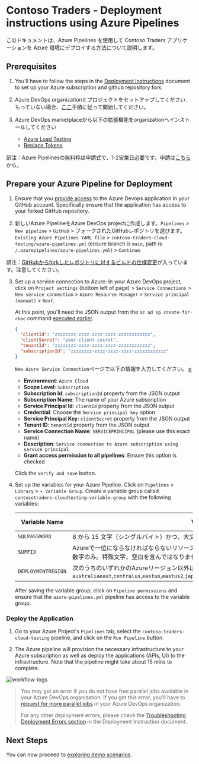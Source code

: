 # Contoso Traders - Deployment instructions using Azure Pipelines

このドキュメントは、Azure Pipelines を使用して Contoso Traders アプリケーションを Azure 環境にデプロイする方法について説明します。

## Prerequisites

1. You'll have to follow the steps in the [Deployment Instructions](./deployment-instructions.md) document to set up your Azure subscription and github repository fork.
2. Azure DevOps organizationとプロジェクトをセットアップしてください. もっていない場合、[ここ](https://docs.microsoft.com/en-us/azure/devops/organizations/projects/create-project?view=azure-devops&tabs=preview-page)手順に従って開始してください。
3. Azure DevOps marketplaceから以下の拡張機能をorganizationへインストールしてください

   - [Azure Load Testing](https://marketplace.visualstudio.com/items?itemName=AzloadTest.AzloadTesting)
   - [Replace Tokens](https://marketplace.visualstudio.com/items?itemName=qetza.replacetokens)

訳注：Azure Pipelinesの無料枠は申請式で、1-2営業日必要です。申請は[こちら](https://aka.ms/azpipelines-parallelism-request)から。

## Prepare your Azure Pipeline for Deployment

1. Ensure that you [provide access](https://github.com/settings/connections/applications/0d4949be3b947c3ce4a5) to the Azure Devops application in your GitHub account. Specifically ensure that the application has access to your forked GitHub repository.

2. 新しいAzure PipelineをAzure DevOps projectに作成します。`Pipelines` > `New pipeline` > `GitHub` > フォークされたGitHubレポジトリを選びます。 `Existing Azure Pipelines YAML file` > `contoso-traders-cloud-testing/azure-pipelines.yml` (ensure branch is `main`, path is `/.azurepipelines/azure-pipelines.yml`) > `Continue`.

訳注：[GitHubからforkしたレポジトリに対するビルドの仕様変更](https://learn.microsoft.com/en-us/azure/devops/release-notes/2023/sprint-227-update#build-github-repositories-securely-by-default)が入っています。注意してください。

3. Set up a service connection to Azure: In your Azure DevOps project, click on `Project settings` (bottom left of page) > `Service Connections` > `New service connection` > `Azure Resource Manager` > `Service principal (manual)` > `Next`.

    At this point, you'll need the JSON output from the `az ad sp create-for-rbac` command [executed earlier](./deployment-instructions.md#prepare-your-azure-subscription).

   ```json
   {
     "clientId": "zzzzzzzz-zzzz-zzzz-zzzz-zzzzzzzzzzzz",
     "clientSecret": "your-client-secret",
     "tenantId": "zzzzzzzz-zzzz-zzzz-zzzz-zzzzzzzzzzzz",
     "subscriptionId": "zzzzzzzz-zzzz-zzzz-zzzz-zzzzzzzzzzzz"
   }
   ```

   `New Azure Service Connection`ページで以下の情報を入力してください。ｇ

   - **Environment**: `Azure Cloud`
   - **Scope Level**: `Subscription`
   - **Subscription Id**: `subscriptionId` property from the JSON output
   - **Subscription Name**: The name of your Azure subscription
   - **Service Principal Id**: `clientId` property from the JSON output
   - **Credential**: Choose the `Service principal key` option
   - **Service Principal Key**: `clientSecret` property from the JSON output
   - **Tenant ID**: `tenantId` property from the JSON output
   - **Service Connection Name**: `SERVICEPRINCIPAL` (please use this exact name)
   - **Description**: `Service connection to Azure subscription using service principal`
   - **Grant access permission to all pipelines**: Ensure this option is checked

   Click the `Verify and save` button.

4. Set up the variables for your Azure Pipeline. Click on `Pipelines` > `Library` > `+ Variable Group`. Create a variable group called `contosotraders-cloudtesting-variable-group` with the following variables:

    | Variable Name      | Variable Value                                                                                                                                                                              | Is Secret? |
    | ------------------ | ------------------------------------------------------------------------------------------------------------------------------------------------------------------------------------------- | ---------- |
    | `SQLPASSWORD`      | 8 から 15 文字（シングルバイト）かつ、大文字,小文字,数字を含まなくてはなりません                                          | YES        |
    | `SUFFIX`           | Azureで一位にならなければならないリソースの前置詞を指定します (最大6文字, 小文字アルファベット,数字のみ。特殊文字、空白を含んではなりません). 例えば、'test51' や '1stg' です。                                                      | NO         |
    | `DEPLOYMENTREGION` | 次のうちのいずれかのAzureリージョン以外は指定できません。`australiaeast`,`centralus`,`eastus`,`eastus2`,`japaneast`,`northcentralus`,`uksouth`,`westcentralus`,`westeurope` | NO         |

   After saving the variable group, click on `Pipeline permissions` and ensure that the `azure-pipelines.yml` pipeline has access to the variable group.

### Deploy the Application

1. Go to your Azure Project's `Pipelines` tab, select the `contoso-traders-cloud-testing` pipeline, and click on the `Run Pipeline` button.

2. The Azure pipeline will provision the necessary infrastructure to your Azure subscription as well as deploy the applications (APIs, UI) to the infrastructure. Note that the pipeline might take about 15 mins to complete.

  ![workflow-logs](./images/github-workflow.png)

>You may get an error if you do not have free parallel jobs available in your Azure DevOps organization. If you get this error, you'll have to [request for more parallel jobs](https://docs.microsoft.com/en-us/azure/devops/pipelines/licensing/concurrent-jobs?view=azure-devops&tabs=yaml) in your Azure DevOps organization.
>
>For any other deployment errors, please check the [Troubleshooting Deployment Errors section](./deployment-instructions-jajp.md#troubleshooting-deployment-errors) in the Deployment Instruction document.

## Next Steps

You can now proceed to [exploring demo scenarios](./deployment-instructions.md#explore-demo-scenarios).
